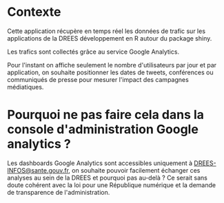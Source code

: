 # Contexte

Cette application récupère en temps réel les données de trafic sur les applications de la DREES développement en R autour du package shiny.

Les trafics sont collectés grâce au service Google Analytics.

Pour l'instant on affiche seulement le nombre d'utilisateurs par jour et par application, on souhaite positionner les dates de tweets, conférences ou communiqués de presse pour mesurer l'impact des campagnes médiatiques.

# Pourquoi ne pas faire cela dans la console d'administration Google analytics ?

Les dashboards Google Analytics sont accessibles uniquement à DREES-INFOS@sante.gouv.fr, on souhaite pouvoir facilement échanger ces analyses au sein de la DREES et pourquoi pas au-delà ? Ce serait sans doute cohérent avec la loi pour une République numérique et la demande de transparence de l'administration.